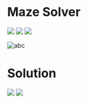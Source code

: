 # Maze Solver

<img src="https://github.com/Mujtaba1399/Maze-Solver/blob/main/Pics/mazeIntro.PNG"/>
<img src="https://github.com/Mujtaba1399/Maze-Solver/blob/main/Pics/mazeDiagram.PNG"/>
<img src="https://github.com/Mujtaba1399/Maze-Solver/blob/main/Pics/problemDescription.PNG">

![abc](https://github.com/Mujtaba1399/Maze-Solver/blob/main/Pics/problemDescription.PNG)

# Solution

<img src="https://github.com/Mujtaba1399/Maze-Solver/blob/main/Pics/mazeInitialization.PNG">
<img src="https://github.com/Mujtaba1399/Maze-Solver/blob/main/Pics/solution.PNG">
